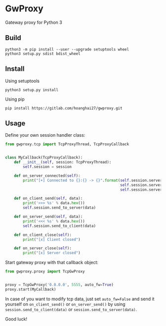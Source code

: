 # GwProxy
Gateway proxy for Python 3

## Build

```shell script
python3 -m pip install --user --upgrade setuptools wheel
python3 setup.py sdist bdist_wheel
```

## Install
Using setuptools
```shell script
python3 setup.py install
```

Using pip
```shell script
pip install https://gitlab.com/hoanghai27/gwproxy.git
```

## Usage
Define your own session handler class:
```python
from gwproxy.tcp import TcpProxyThread, TcpProxyCallback


class MyCallback(TcpProxyCallback):
    def __init__(self, session: TcpProxyThread):
        self.session = session

    def on_server_connected(self):
        print("[+] Connected to {}:{} -> {}".format(self.session.server_host,
                                                    self.session.server_port,
                                                    self.session.server_sock))

    def on_client_send(self, data):
        print('>>> %s' % data.hex())
        self.session.send_to_server(data)

    def on_server_send(self, data):
        print('<<< %s' % data.hex())
        self.session.send_to_client(data)

    def on_client_close(self):
        print("[x] Client closed")

    def on_server_close(self):
        print("[x] Server closed")
```

Start gateway proxy with that callback object:
```python
from gwproxy.proxy import TcpGwProxy


proxy = TcpGwProxy('0.0.0.0', 5555, auto_fw=True)
proxy.start(MyCallback)
```

In case of you want to modify tcp data, just set `auto_fw=False` and send it yourself on `on_client_send()` or `on_server_send()` by using `session.send_to_client(data)` or `session.send_to_server(data)`.

Good luck!
